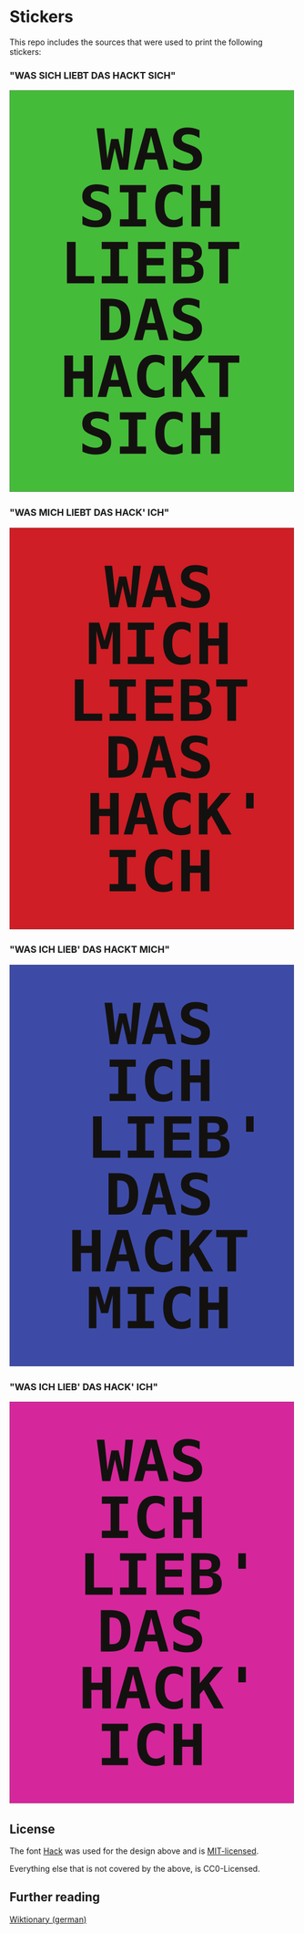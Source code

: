 Stickers
========

This repo includes the sources that were used to print the following stickers:

### "WAS SICH LIEBT DAS HACKT SICH"
![WAS SICH LIEBT DAS HACKT SICH](img/was-sich-liebt-das-hackt-sich_cmyk.pdf.png)

### "WAS MICH LIEBT DAS HACK' ICH"
![WAS MICH LIEBT DAS HACK ICH](img/was-mich-liebt-das-hack-ich_cmyk.pdf.png)

### "WAS ICH LIEB' DAS HACKT MICH"
![WAS ICH LIEB DAS HACKT MICH](img/was-ich-lieb-das-hackt-mich_cmyk.pdf.png)

### "WAS ICH LIEB' DAS HACK' ICH"
![WAS ICH LIEB DAS HACK ICH](img/was-ich-lieb-das-hack-ich_cmyk.pdf.png)


License
-------

The font [Hack](https://github.com/source-foundry/Hack) was used for the design above and is [MIT-licensed](https://github.com/source-foundry/Hack/blob/bf708677c2b261af77b1de22c5439589c23a3080/LICENSE.md).

Everything else that is not covered by the above, is CC0-Licensed.

Further reading
---------------

[Wiktionary (german)](https://de.wiktionary.org/wiki/was_sich_liebt,_das_neckt_sich)
